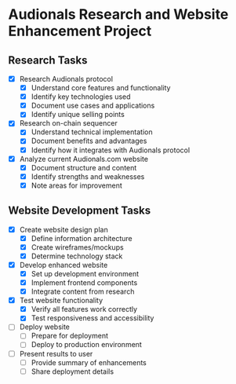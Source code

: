 # Audionals Research and Website Enhancement Project

## Research Tasks
- [x] Research Audionals protocol
  - [x] Understand core features and functionality
  - [x] Identify key technologies used
  - [x] Document use cases and applications
  - [x] Identify unique selling points
- [x] Research on-chain sequencer
  - [x] Understand technical implementation
  - [x] Document benefits and advantages
  - [x] Identify how it integrates with Audionals protocol
- [x] Analyze current Audionals.com website
  - [x] Document structure and content
  - [x] Identify strengths and weaknesses
  - [x] Note areas for improvement

## Website Development Tasks
- [x] Create website design plan
  - [x] Define information architecture
  - [x] Create wireframes/mockups
  - [x] Determine technology stack
- [x] Develop enhanced website
  - [x] Set up development environment
  - [x] Implement frontend components
  - [x] Integrate content from research
- [x] Test website functionality
  - [x] Verify all features work correctly
  - [x] Test responsiveness and accessibility
- [ ] Deploy website
  - [ ] Prepare for deployment
  - [ ] Deploy to production environment
- [ ] Present results to user
  - [ ] Provide summary of enhancements
  - [ ] Share deployment details
